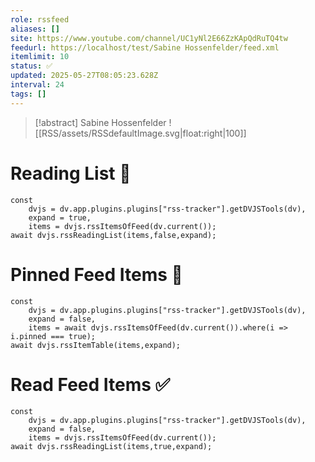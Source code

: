 ```yaml
---
role: rssfeed
aliases: []
site: https://www.youtube.com/channel/UC1yNl2E66ZzKApQdRuTQ4tw
feedurl: https://localhost/test/Sabine Hossenfelder/feed.xml
itemlimit: 10
status: ✅
updated: 2025-05-27T08:05:23.628Z
interval: 24
tags: []
---
```


> [!abstract] Sabine Hossenfelder
> ![[RSS/assets/RSSdefaultImage.svg|float:right|100]] 

# Reading List 📑

~~~dataviewjs
const
	dvjs = dv.app.plugins.plugins["rss-tracker"].getDVJSTools(dv),
	expand = true,
	items = dvjs.rssItemsOfFeed(dv.current());
await dvjs.rssReadingList(items,false,expand);
~~~

# Pinned Feed Items 📍

~~~dataviewjs
const
	dvjs = dv.app.plugins.plugins["rss-tracker"].getDVJSTools(dv),
	expand = false,
	items = await dvjs.rssItemsOfFeed(dv.current()).where(i => i.pinned === true);
await dvjs.rssItemTable(items,expand);
~~~

# Read Feed Items ✅

~~~dataviewjs
const
	dvjs = dv.app.plugins.plugins["rss-tracker"].getDVJSTools(dv),
	expand = false,
	items = dvjs.rssItemsOfFeed(dv.current());
await dvjs.rssReadingList(items,true,expand);
~~~
